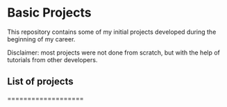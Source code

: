 # Basic Projects

This repository contains some of my initial projects developed during the beginning of my career.

Disclaimer: most projects were not done from scratch, but with the help of tutorials from other developers.

## List of projects
===================
